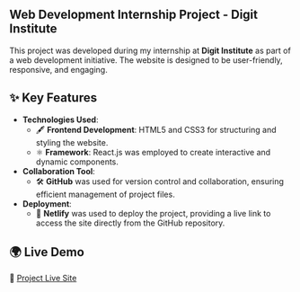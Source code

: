 ## Web Development Internship Project - Digit Institute


This project was developed during my internship at **Digit Institute** as part of a web development initiative. The website is designed to be user-friendly, responsive, and engaging.

## ✨ Key Features
- **Technologies Used**:  
  - 🖋️ **Frontend Development**: HTML5 and CSS3 for structuring and styling the website.  
  - ⚛️ **Framework**: React.js was employed to create interactive and dynamic components.  
- **Collaboration Tool**:  
  - 🛠️ **GitHub** was used for version control and collaboration, ensuring efficient management of project files.  
- **Deployment**:  
  - 🚀 **Netlify** was used to deploy the project, providing a live link to access the site directly from the GitHub repository.

## 🌍 Live Demo 
🔗 [Project Live Site]([YOUR_NETLIFY_LINK](https://intenship-project.netlify.app/))
